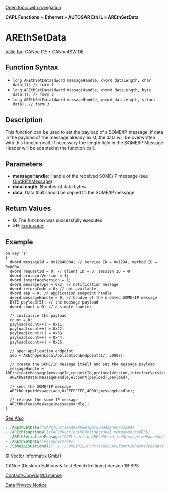 [Open topic with navigation](../../../../../../CANoeDEFamily.htm#Topics/CAPLFunctions/IP/AUTOSARethIL/Functions/CAPLfunctionAREthSetData.md)

**CAPL Functions** » **Ethernet** » **AUTOSAR Eth IL** » **AREthSetData**

# AREthSetData

[Valid for](../../../../Shared/FeatureAvailability.md): CANoe DE • CANoe4SW DE

## Function Syntax

- `long AREthSetData(dword messageHandle, dword dataLength, char data[]); // form 1`
- `long AREthSetData(dword messageHandle, dword dataLength, byte data[]); // form 2`
- `long AREthSetData(dword messageHandle, dword dataLength, struct data); // form 3`

## Description

This function can be used to set the payload of a SOME/IP message. If data in the payload of the message already exist, the data will be overwritten with this function call. If necessary the length field in the SOME/IP Message Header will be adapted at the function call.

## Parameters

- **messageHandle**: Handle of the received SOME/IP message (see [OnAREthMessage](CAPLfunctionOnAREthMessage.md))
- **dataLength**: Number of data bytes
- **data**: Data that should be copied to the SOME/IP message

## Return Values

- **0**: The function was successfully executed
- **>0**: [Error code](../CAPLfunctionsAREthILErrorCodes.md)

## Example

```plaintext
on key 's'
{
  dword messageId = 0x12340004; // service ID = 0x1234, method ID = 0x0004
  dword requestId = 0; // client ID = 0, session ID = 0
  dword protocolVersion = 1;
  dword interfaceVersion = 1;
  dword messageType = 0x2; // notification message
  dword returnCode = 0; // not available
  dword aep = 0; // application endpoint handle
  dword messageHandle = 0; // handle of the created SOME/IP message
  BYTE payload[5]; // the message payload
  dword count = 0; // a simple counter

  // initialize the payload
  count = 0;
  payload[count++] = 0x11;
  payload[count++] = 0x22;
  payload[count++] = 0x33;
  payload[count++] = 0x44;
  payload[count++] = 0x55;

  // open application endpoint
  aep = AREthOpenLocalApplicationEndpoint(17, 50002);

  // create the SOME/IP message itself and set the message payload
  messageHandle = AREthCreateMessage(messageId,requestId,protocolVersion,interfaceVersion,messageType,returnCode);
  AREthSetData(messageHandle,elcount(payload),payload);

  // send the SOME/IP message
  AREthOutputMessage(aep,0xFFFFFFFF,40001,messageHandle);

  // release the some IP message
  AREthReleaseMessage(messageHandle);
}
```

[See Also](javascript:void(0);)
```markdown
- [AREthGetData](CAPLfunctionAREthGetData.md#aanchor2564)
- [AREthIsOptional](CAPLfunctionAREthIsOptional.md#aanchor26055)
- [AREthSerializeMessage](CAPLfunctionAREthSerializeMessage.md#aanchor18598)
- [AREthSetData](#aanchor7749)
- [SomeIpIsOptional](../../SOMEIPIL/Functions/CAPLfunctionSomeIpIsOptional.md#aanchor16904)
```

© Vector Informatik GmbH

CANoe (Desktop Editions & Test Bench Editions) Version 18 SP3

[Contact/Copyright/License](../../../../Shared/ContactCopyrightLicense.md)

[Data Privacy Notice](https://www.vector.com/int/en/company/get-info/privacy-policy/)